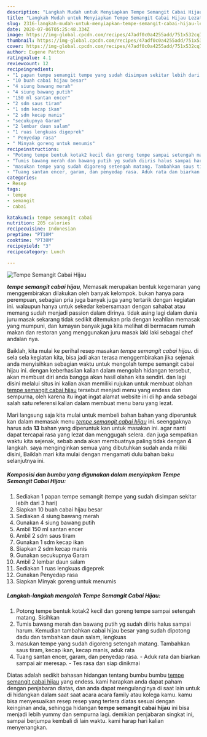 ```yaml
---
description: "Langkah Mudah untuk Menyiapkan Tempe Semangit Cabai Hijau Lezat"
title: "Langkah Mudah untuk Menyiapkan Tempe Semangit Cabai Hijau Lezat"
slug: 2316-langkah-mudah-untuk-menyiapkan-tempe-semangit-cabai-hijau-lezat
date: 2020-07-06T05:25:48.334Z
image: https://img-global.cpcdn.com/recipes/47adf0c0a4255add/751x532cq70/tempe-semangit-cabai-hijau-foto-resep-utama.jpg
thumbnail: https://img-global.cpcdn.com/recipes/47adf0c0a4255add/751x532cq70/tempe-semangit-cabai-hijau-foto-resep-utama.jpg
cover: https://img-global.cpcdn.com/recipes/47adf0c0a4255add/751x532cq70/tempe-semangit-cabai-hijau-foto-resep-utama.jpg
author: Eugene Patton
ratingvalue: 4.1
reviewcount: 12
recipeingredient:
- "1 papan tempe semangit tempe yang sudah disimpan sekitar lebih dari 3 hari"
- "10 buah cabai hijau besar"
- "4 siung bawang merah"
- "4 siung bawang putih"
- "150 ml santan encer"
- "2 sdm saus tiram"
- "1 sdm kecap ikan"
- "2 sdm kecap manis"
- "secukupnya Garam"
- "2 lembar daun salam"
- "1 ruas lengkuas digeprek"
- " Penyedap rasa"
- " Minyak goreng untuk menumis"
recipeinstructions:
- "Potong tempe bentuk kotak2 kecil dan goreng tempe sampai setengah matang. Sisihkan"
- "Tumis bawang merah dan bawang putih yg sudah diiris halus sampai harum. Kemudian tambahkan cabai hijau besar yang sudah dipotong dadu dan tambahkan daun salam, lengkuas"
- "masukan tempe yang sudah digoreng setengah matang. Tambahkan saus tiram, kecap ikan, kecap manis, aduk rata"
- "Tuang santan encer, garam, dan penyedap rasa. Aduk rata dan biarkan sampai air meresap. Tes rasa dan siap dinikmai"
categories:
- Resep
tags:
- tempe
- semangit
- cabai

katakunci: tempe semangit cabai 
nutrition: 205 calories
recipecuisine: Indonesian
preptime: "PT10M"
cooktime: "PT38M"
recipeyield: "3"
recipecategory: Lunch

---
```



![Tempe Semangit Cabai Hijau](https://img-global.cpcdn.com/recipes/47adf0c0a4255add/751x532cq70/tempe-semangit-cabai-hijau-foto-resep-utama.jpg)

<b><i>tempe semangit cabai hijau</i></b>, Memasak merupakan bentuk kegemaran yang menggembirakan dilakukan oleh banyak kelompok. bukan hanya para perempuan, sebagian pria juga banyak juga yang tertarik dengan kegiatan ini. walaupun hanya untuk sekedar kebersamaan dengan sahabat atau memang sudah menjadi passion dalam dirinya. tidak asing lagi dalam dunia juru masak sekarang tidak sedikit ditemukan pria dengan keahlian memasak yang mumpuni, dan lumayan banyak juga kita melihat di bermacam rumah makan dan restoran yang menggunakan juru masak laki laki sebagai chef andalan nya.



Baiklah, kita mulai ke perihal resep masakan <i>tempe semangit cabai hijau</i>. di sela sela kegiatan kita, bisa jadi akan terasa menggembirakan jika sejenak anda menyisihkan sebagian waktu untuk mengolah tempe semangit cabai hijau ini. dengan keberhasilan kalian dalam mengolah hidangan tersebut, akan membuat diri anda bangga akan hasil olahan kita sendiri. dan lagi disini melalui situs ini kalian akan memiliki rujukan untuk membuat olahan <u>tempe semangit cabai hijau</u> tersebut menjadi menu yang endess dan sempurna, oleh karena itu ingat ingat alamat website ini di hp anda sebagai salah satu referensi kalian dalam membuat menu baru yang lezat.


Mari langsung saja kita mulai untuk membeli bahan bahan yang diperuntuk kan dalam memasak menu <u><i>tempe semangit cabai hijau</i></u> ini. seenggaknya harus ada <b>13</b> bahan yang diperuntuk kan untuk masakan ini. agar nanti dapat tercapai rasa yang lezat dan menggugah selera. dan juga sempatkan waktu kita sejenak, sebab anda akan membuatnya paling tidak dengan <b>4</b> langkah. saya menginginkan semua yang dibutuhkan sudah anda miliki disini, Baiklah mari kita mulai dengan mengamati dulu bahan baku selanjutnya ini.

<!--inarticleads1-->

##### Komposisi dan bumbu yang digunakan dalam menyiapkan Tempe Semangit Cabai Hijau:

1. Sediakan 1 papan tempe semangit (tempe yang sudah disimpan sekitar lebih dari 3 hari)
1. Siapkan 10 buah cabai hijau besar
1. Sediakan 4 siung bawang merah
1. Gunakan 4 siung bawang putih
1. Ambil 150 ml santan encer
1. Ambil 2 sdm saus tiram
1. Gunakan 1 sdm kecap ikan
1. Siapkan 2 sdm kecap manis
1. Gunakan secukupnya Garam
1. Ambil 2 lembar daun salam
1. Sediakan 1 ruas lengkuas digeprek
1. Gunakan  Penyedap rasa
1. Siapkan  Minyak goreng untuk menumis




<!--inarticleads2-->

##### Langkah-langkah mengolah Tempe Semangit Cabai Hijau:

1. Potong tempe bentuk kotak2 kecil dan goreng tempe sampai setengah matang. Sisihkan
1. Tumis bawang merah dan bawang putih yg sudah diiris halus sampai harum. Kemudian tambahkan cabai hijau besar yang sudah dipotong dadu dan tambahkan daun salam, lengkuas
1. masukan tempe yang sudah digoreng setengah matang. Tambahkan saus tiram, kecap ikan, kecap manis, aduk rata
1. Tuang santan encer, garam, dan penyedap rasa. - Aduk rata dan biarkan sampai air meresap. - Tes rasa dan siap dinikmai




Diatas adalah sedikit bahasan hidangan tentang bumbu bumbu <u>tempe semangit cabai hijau</u> yang endess. kami harapkan anda dapat paham dengan penjabaran diatas, dan anda dapat mengulanginya di saat lain untuk di hidangkan dalam saat saat acara acara family atau kolega kamu. kamu bisa menyesuaikan resep resep yang tertera diatas sesuai dengan keinginan anda, sehingga hidangan <b>tempe semangit cabai hijau</b> ini bisa menjadi lebih yummy dan sempurna lagi. demikian penjabaran singkat ini, sampai berjumpa kembali di lain waktu. kami harap hari kalian menyenangkan.
